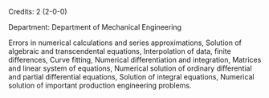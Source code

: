 Credits: 2 (2-0-0)

Department: Department of Mechanical Engineering

Errors in numerical calculations and series approximations, Solution of algebraic and transcendental equations, Interpolation of data, finite differences, Curve fitting, Numerical differentiation and integration, Matrices and linear system of equations, Numerical solution of ordinary differential and partial differential equations, Solution of integral equations, Numerical solution of important production engineering problems.